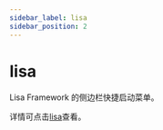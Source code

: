 ```yaml
---
sidebar_label: lisa
sidebar_position: 2
---
```


# lisa

Lisa Framework 的侧边栏快捷启动菜单。

详情可点击[lisa](https://marketplace.visualstudio.com/items?itemName=listenai.lisa)查看。